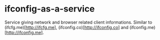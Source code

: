 # ifconfig-as-a-service
Service giving network and browser related client informations. Similar to (ifcfg.me)[http://ifcfg.me], (ifconfig.co)[http://ifconfig.co] and (ifconfig.me)[http://ifconfig.me].
